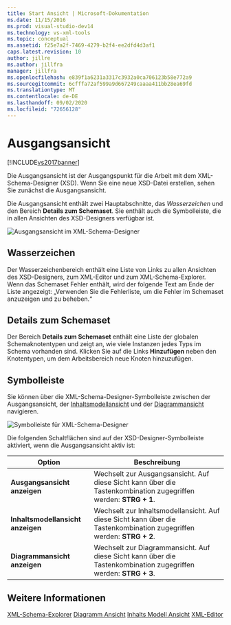 ```yaml
---
title: Start Ansicht | Microsoft-Dokumentation
ms.date: 11/15/2016
ms.prod: visual-studio-dev14
ms.technology: vs-xml-tools
ms.topic: conceptual
ms.assetid: f25e7a2f-7469-4279-b2f4-ee2dfd4d3af1
caps.latest.revision: 10
author: jillre
ms.author: jillfra
manager: jillfra
ms.openlocfilehash: e839f1a6231a3317c3932a0ca706123b58e772a9
ms.sourcegitcommit: 6cfffa72af599a9d667249caaaa411bb28ea69fd
ms.translationtype: MT
ms.contentlocale: de-DE
ms.lasthandoff: 09/02/2020
ms.locfileid: "72656128"
---
```

# <a name="start-view"></a>Ausgangsansicht
[!INCLUDE[vs2017banner](../includes/vs2017banner.md)]

Die Ausgangsansicht ist der Ausgangspunkt für die Arbeit mit dem XML-Schema-Designer (XSD). Wenn Sie eine neue XSD-Datei erstellen, sehen Sie zunächst die Ausgangsansicht.

 Die Ausgangsansicht enthält zwei Hauptabschnitte, das *Wasserzeichen* und den Bereich **Details zum Schemaset**. Sie enthält auch die Symbolleiste, die in allen Ansichten des XSD-Designers verfügbar ist.

 ![Ausgangsansicht im XML-Schema-Designer](../xml-tools/media/xsddesigner-startview.gif "XSDDesigner_StartView")

## <a name="watermark"></a>Wasserzeichen
 Der Wasserzeichenbereich enthält eine Liste von Links zu allen Ansichten des XSD-Designers, zum XML-Editor und zum XML-Schema-Explorer. Wenn das Schemaset Fehler enthält, wird der folgende Text am Ende der Liste angezeigt:  „Verwenden Sie die Fehlerliste, um die Fehler im Schemaset anzuzeigen und zu beheben.“

## <a name="schema-set-details"></a>Details zum Schemaset
 Der Bereich **Details zum Schemaset** enthält eine Liste der globalen Schemaknotentypen und zeigt an, wie viele Instanzen jedes Typs im Schema vorhanden sind. Klicken Sie auf die Links **Hinzufügen** neben den Knotentypen, um dem Arbeitsbereich neue Knoten hinzuzufügen.

## <a name="toolbar"></a>Symbolleiste
 Sie können über die XML-Schema-Designer-Symbolleiste zwischen der Ausgangsansicht, der [Inhaltsmodellansicht](../xml-tools/content-model-view.md) und der [Diagrammansicht](../xml-tools/graph-view.md) navigieren.

 ![Symbolleiste für XML-Schema-Designer](../xml-tools/media/xsdstartviewtoolbar.gif "XSDStartViewToolbar")

 Die folgenden Schaltflächen sind auf der XSD-Designer-Symbolleiste aktiviert, wenn die Ausgangsansicht aktiv ist:

|Option|Beschreibung|
|------------|-----------------|
|**Ausgangsansicht anzeigen**|Wechselt zur Ausgangsansicht. Auf diese Sicht kann über die Tastenkombination zugegriffen werden: **STRG + 1**.|
|**Inhaltsmodellansicht anzeigen**|Wechselt zur Inhaltsmodellansicht. Auf diese Sicht kann über die Tastenkombination zugegriffen werden: **STRG + 2**.|
|**Diagrammansicht anzeigen**|Wechselt zur Diagrammansicht. Auf diese Sicht kann über die Tastenkombination zugegriffen werden: **STRG + 3**.|

## <a name="see-also"></a>Weitere Informationen
 [XML-Schema-Explorer](../xml-tools/xml-schema-explorer.md) [Diagramm Ansicht](../xml-tools/graph-view.md) [Inhalts Modell Ansicht](../xml-tools/content-model-view.md) [XML-Editor](../xml-tools/xml-editor.md)
